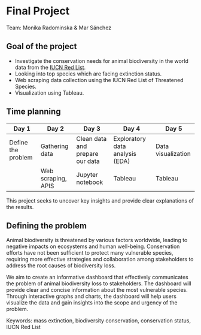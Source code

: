 # Final Project

Team: Monika Radominska & Mar Sánchez

## Goal of the project

- Investigate the conservation needs for animal biodiversity in the world data from the [IUCN Red List](https://www.iucnredlist.org/).
- Looking into top species which are facing extinction status. 
- Web scraping data collection using the IUCN Red List of Threatened Species.  
- Visualization using Tableau. 



## Time planning

| Day 1              | Day 2                    | Day 3                            | Day 4                           | Day 5  
| -------------      | -------------------------| -------------------------------- | ------------------------------- | ---------------
| Define the problem | Gathering data           | Clean data and prepare our data  | Exploratory data analysis (EDA) | Data visualization
|                    | Web scraping, APIS       | Jupyter notebook                 | Tableau                         | Tableau
                   
                   
This project seeks to uncover key insights and provide clear explanations of the results.

## Defining the problem

Animal biodiversity is threatened by various factors worldwide, leading to negative impacts on ecosystems and human well-being. Conservation efforts have not been sufficient to protect many vulnerable species, requiring more effective strategies and collaboration among stakeholders to address the root causes of biodiversity loss.

We aim to create an informative dashboard that effectively communicates the problem of animal biodiversity loss to stakeholders. The dashboard will provide clear and concise information about the most vulnerable species. Through interactive graphs and charts, the dashboard will help users visualize the data and gain insights into the scope and urgency of the problem.



Keywords: mass extinction, biodiversity conservation, conservation status, IUCN Red List
